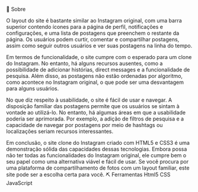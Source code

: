 🧧 Sobre

O layout do site é bastante similar ao Instagram original, com uma barra superior contendo ícones para a página de perfil, notificações e configurações, e uma lista de postagens que preenchem o restante da página. Os usuários podem curtir, comentar e compartilhar postagens, assim como seguir outros usuários e ver suas postagens na linha do tempo.

Em termos de funcionalidade, o site cumpre com o esperado para um clone do Instagram. No entanto, há alguns recursos ausentes, como a possibilidade de adicionar histórias, direct messages e a funcionalidade de pesquisa. Além disso, as postagens não estão ordenadas por algoritmo, como acontece no Instagram original, o que pode ser uma desvantagem para alguns usuários.

No que diz respeito à usabilidade, o site é fácil de usar e navegar. A disposição familiar das postagens permite que os usuários se sintam à vontade ao utilizá-lo. No entanto, há algumas áreas em que a usabilidade poderia ser aprimorada. Por exemplo, a adição de filtros de pesquisa e a capacidade de navegar por postagens por meio de hashtags ou localizações seriam recursos interessantes.

Em conclusão, o site clone do Instagram criado com HTML5 e CSS3 é uma demonstração sólida das capacidades dessas tecnologias. Embora possa não ter todas as funcionalidades do Instagram original, ele cumpre bem o seu papel como uma alternativa viável e fácil de usar. Se você procura por uma plataforma de compartilhamento de fotos com um layout familiar, este site pode ser a escolha certa para você.
⛏ Ferramentas
Html5
CSS
JavaScript
